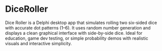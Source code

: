 # DiceRoller
Dice Roller is a Delphi desktop app that simulates rolling two six-sided dice with accurate dot patterns (1–6). It uses random number generation and displays a clean graphical interface with side-by-side dice. Ideal for education, game dev testing, or simple probability demos with realistic visuals and interactive simplicity.
